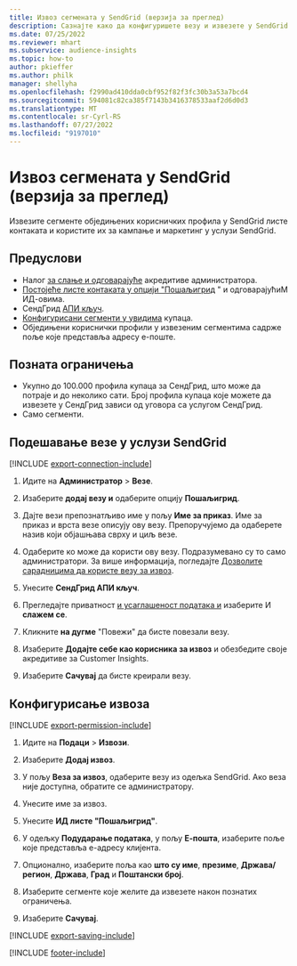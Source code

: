 ```yaml
---
title: Извоз сегмената у SendGrid (верзија за преглед)
description: Сазнајте како да конфигуришете везу и извезете у SendGrid.
ms.date: 07/25/2022
ms.reviewer: mhart
ms.subservice: audience-insights
ms.topic: how-to
author: pkieffer
ms.author: philk
manager: shellyha
ms.openlocfilehash: f2990ad410dda0cbf952f82f3fc30b3a53a7bcd4
ms.sourcegitcommit: 594081c82ca385f7143b3416378533aaf2d6d0d3
ms.translationtype: MT
ms.contentlocale: sr-Cyrl-RS
ms.lasthandoff: 07/27/2022
ms.locfileid: "9197010"
---
```

# <a name="export-segments-to-sendgrid-preview"></a>Извоз сегмената у SendGrid (верзија за преглед)

Извезите сегменте обједињених корисничких профила у SendGrid листе контаката и користите их за кампање и маркетинг у услузи SendGrid.

## <a name="prerequisites"></a>Предуслови

- Налог [за слање и одговарајуће](https://sendgrid.com/) акредитиве администратора.
- [Постојеће листе контаката у опцији "Пошаљигрид](https://sendgrid.com/docs/ui/managing-contacts/create-and-manage-contacts/#manage-contacts) " и одговарајућиМ ИД-овима.
- СендГрид [АПИ кључ](https://sendgrid.com/docs/ui/account-and-settings/api-keys/).
- [Конфигурисани сегменти у увидима](segments.md) купаца.
- Обједињени кориснички профили у извезеним сегментима садрже поље које представља адресу е-поште.

## <a name="known-limitations"></a>Позната ограничења

- Укупно до 100.000 профила купаца за СендГрид, што може да потраје и до неколико сати. Број профила купаца које можете да извезете у СендГрид зависи од уговора са услугом СендГрид.
- Само сегменти.

## <a name="set-up-connection-to-sendgrid"></a>Подешавање везе у услузи SendGrid

[!INCLUDE [export-connection-include](includes/export-connection-admn.md)]

1. Идите на **Администратор** > **Везе**.

1. Изаберите **додај везу и** одаберите опцију **Пошаљигрид**.

1. Дајте вези препознатљиво име у пољу **Име за приказ**. Име за приказ и врста везе описују ову везу. Препоручујемо да одаберете назив који објашњава сврху и циљ везе.

1. Одаберите ко може да користи ову везу. Подразумевано су то само администратори. За више информација, погледајте [Дозволите сарадницима да користе везу за извоз](connections.md#allow-contributors-to-use-a-connection-for-exports).

1. Унесите **СендГрид АПИ кључ**.

1. Прегледајте приватност [и усаглашеност података и](connections.md#data-privacy-and-compliance) изаберите И **слажем се**.

1. Кликните **на дугме** "Повежи" да бисте повезали везу.

1. Изаберите **Додајте себе као корисника за извоз** и обезбедите своје акредитиве за Customer Insights.

1. Изаберите **Сачувај** да бисте креирали везу.

## <a name="configure-an-export"></a>Конфигурисање извоза

[!INCLUDE [export-permission-include](includes/export-permission.md)]

1. Идите на **Подаци** > **Извози**.

1. Изаберите **Додај извоз**.

1. У пољу **Веза за извоз**, одаберите везу из одељка SendGrid. Ако веза није доступна, обратите се администратору.

1. Унесите име за извоз.

1. Унесите **ИД листе "Пошаљигрид"**.

1. У одељку **Подударање података**, у пољу **Е-пошта**, изаберите поље које представља е-адресу клијента.

1. Опционално, изаберите поља као **што су име**, **презиме**, **Држава/регион**, **Држава**, **Град** и **Поштански број**.

1. Изаберите сегменте које желите да извезете након познатих ограничења.

1. Изаберите **Сачувај**.

[!INCLUDE [export-saving-include](includes/export-saving.md)]

[!INCLUDE [footer-include](includes/footer-banner.md)]
